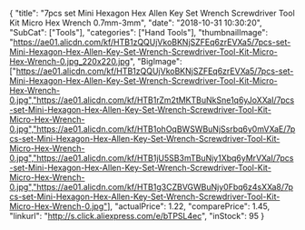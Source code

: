 {
	"title": "7pcs set Mini Hexagon Hex Allen Key Set Wrench Screwdriver Tool Kit Micro Hex Wrench 0.7mm-3mm",
	"date": "2018-10-31 10:30:20",
	"SubCat": ["Tools"],
	"categories": ["Hand Tools"],
	"thumbnailImage": "https://ae01.alicdn.com/kf/HTB1zQQUjVkoBKNjSZFEq6zrEVXa5/7pcs-set-Mini-Hexagon-Hex-Allen-Key-Set-Wrench-Screwdriver-Tool-Kit-Micro-Hex-Wrench-0.jpg_220x220.jpg",
	"BigImage": ["https://ae01.alicdn.com/kf/HTB1zQQUjVkoBKNjSZFEq6zrEVXa5/7pcs-set-Mini-Hexagon-Hex-Allen-Key-Set-Wrench-Screwdriver-Tool-Kit-Micro-Hex-Wrench-0.jpg","https://ae01.alicdn.com/kf/HTB1rZm2tMKTBuNkSne1q6yJoXXaI/7pcs-set-Mini-Hexagon-Hex-Allen-Key-Set-Wrench-Screwdriver-Tool-Kit-Micro-Hex-Wrench-0.jpg","https://ae01.alicdn.com/kf/HTB1ohOqBWSWBuNjSsrbq6y0mVXaE/7pcs-set-Mini-Hexagon-Hex-Allen-Key-Set-Wrench-Screwdriver-Tool-Kit-Micro-Hex-Wrench-0.jpg","https://ae01.alicdn.com/kf/HTB1jU5SB3mTBuNjy1Xbq6yMrVXaI/7pcs-set-Mini-Hexagon-Hex-Allen-Key-Set-Wrench-Screwdriver-Tool-Kit-Micro-Hex-Wrench-0.jpg","https://ae01.alicdn.com/kf/HTB1g3CZBVGWBuNjy0Fbq6z4sXXa8/7pcs-set-Mini-Hexagon-Hex-Allen-Key-Set-Wrench-Screwdriver-Tool-Kit-Micro-Hex-Wrench-0.jpg"],
	"actualPrice": 1.22,
	"comparePrice": 1.45,
	"linkurl": "http://s.click.aliexpress.com/e/bTPSL4ec",
	"inStock": 95
}
